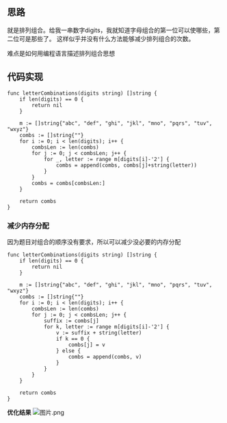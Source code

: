## 思路
就是排列组合。给我一串数字digits，我就知道字母组合的第一位可以使哪些，第二位可是那些了。
这样似乎并没有什么方法能够减少排列组合的次数。

难点是如何用编程语言描述排列组合思想

## 代码实现
```golang
func letterCombinations(digits string) []string {
	if len(digits) == 0 {
		return nil
	}

	m := []string{"abc", "def", "ghi", "jkl", "mno", "pqrs", "tuv", "wxyz"}
	combs := []string{""}
	for i := 0; i < len(digits); i++ {
		combsLen := len(combs)
		for j := 0; j < combsLen; j++ {
			for _, letter := range m[digits[i]-'2'] {
				combs = append(combs, combs[j]+string(letter))
			}
		}
		combs = combs[combsLen:]
	}

	return combs
}
```

### 减少内存分配
因为题目对组合的顺序没有要求，所以可以减少没必要的内存分配
```golang
func letterCombinations(digits string) []string {
	if len(digits) == 0 {
		return nil
	}

	m := []string{"abc", "def", "ghi", "jkl", "mno", "pqrs", "tuv", "wxyz"}
	combs := []string{""}
	for i := 0; i < len(digits); i++ {
		combsLen := len(combs)
		for j := 0; j < combsLen; j++ {
			suffix := combs[j]
			for k, letter := range m[digits[i]-'2'] {
				v := suffix + string(letter)
				if k == 0 {
					combs[j] = v
				} else {
					combs = append(combs, v)
				}
			}
		}
	}

	return combs
}
```
**优化结果**
![图片.png](https://pic.leetcode-cn.com/32da5fcdca232ea29c9a8eda1c49e56e7e75bec69fd2a92cdffba89bfcac2c3e-%E5%9B%BE%E7%89%87.png)
